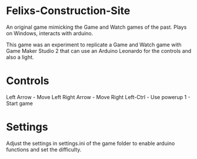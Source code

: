 # Felixs-Construction-Site
An original game mimicking the Game and Watch games of the past. Plays on Windows, interacts with arduino.

This game was an experiment to replicate a Game and Watch game with Game Maker Studio 2 that can use an Arduino Leonardo for the controls and also a light.

# Controls
Left Arrow - Move Left
Right Arrow - Move Right
Left-Ctrl - Use powerup
1 - Start game

# Settings
Adjust the settings in settings.ini of the game folder to enable arduino functions and set the difficulty.
